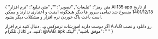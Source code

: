 {
  "متن رمز": "تبلیغات",
  "تصویر": "",
  "متن تبلیغ": "نرم افزار Ali135 app از تاریخ 1401/12/18 منسوخ شد
تمامی سرور ها دیگر هیچگونه امنیت و اعتباری ندارند و ممکن است باعث باگ خوردن نرم افزار و مشکلات دیگر بشود.

اگر دوست دارید اموزشات ترموکس و... دنبال کنید نرم افزار ‌A.A.B رو دانلود و نصب کنید.
در کانال تلگرام:
@AAB_apk
موفق باشید",
  "لینک": "
"
}
